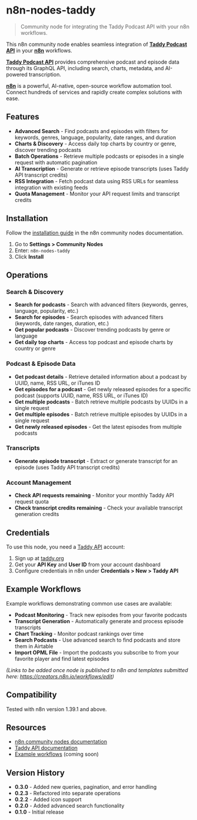 # n8n-nodes-taddy

> Community node for integrating the Taddy Podcast API with your n8n workflows.

This n8n community node enables seamless integration of **[Taddy Podcast API](https://taddy.org/developers/podcast-api)** in your **[n8n](https://n8n.io)** workflows.

**[Taddy Podcast API](https://taddy.org/developers/podcast-api)** provides comprehensive podcast and episode data through its GraphQL API, including search, charts, metadata, and AI-powered transcription.

**[n8n](https://n8n.io)** is a powerful, AI-native, open-source workflow automation tool. Connect hundreds of services and rapidly create complex solutions with ease.

## Features

- **Advanced Search** - Find podcasts and episodes with filters for keywords, genres, language, popularity, date ranges, and duration
- **Charts & Discovery** - Access daily top charts by country or genre, discover trending podcasts
- **Batch Operations** - Retrieve multiple podcasts or episodes in a single request with automatic pagination
- **AI Transcription** - Generate or retrieve episode transcripts (uses Taddy API transcript credits)
- **RSS Integration** - Fetch podcast data using RSS URLs for seamless integration with existing feeds
- **Quota Management** - Monitor your API request limits and transcript credits

## Installation

Follow the [installation guide](https://docs.n8n.io/integrations/community-nodes/installation/) in the n8n community nodes documentation.

1. Go to **Settings > Community Nodes**
2. Enter: `n8n-nodes-taddy`
3. Click **Install**

## Operations

### Search & Discovery
* **Search for podcasts** - Search with advanced filters (keywords, genres, language, popularity, etc.)
* **Search for episodes** - Search episodes with advanced filters (keywords, date ranges, duration, etc.)
* **Get popular podcasts** - Discover trending podcasts by genre or language
* **Get daily top charts** - Access top podcast and episode charts by country or genre

### Podcast & Episode Data
* **Get podcast details** - Retrieve detailed information about a podcast by UUID, name, RSS URL, or iTunes ID
* **Get episodes for a podcast** - Get newly released episodes for a specific podcast (supports UUID, name, RSS URL, or iTunes ID)
* **Get multiple podcasts** - Batch retrieve multiple podcasts by UUIDs in a single request
* **Get multiple episodes** - Batch retrieve multiple episodes by UUIDs in a single request
* **Get newly released episodes** - Get the latest episodes from multiple podcasts

### Transcripts
* **Generate episode transcript** - Extract or generate transcript for an episode (uses Taddy API transcript credits)

### Account Management
* **Check API requests remaining** - Monitor your monthly Taddy API request quota
* **Check transcript credits remaining** - Check your available transcript generation credits

## Credentials

To use this node, you need a [Taddy API](https://taddy.org) account:

1. Sign up at [taddy.org](https://taddy.org)
2. Get your **API Key** and **User ID** from your account dashboard
3. Configure credentials in n8n under **Credentials > New > Taddy API**

## Example Workflows

Example workflows demonstrating common use cases are available:
- **Podcast Monitoring** - Track new episodes from your favorite podcasts
- **Transcript Generation** - Automatically generate and process episode transcripts
- **Chart Tracking** - Monitor podcast rankings over time
- **Search Podcasts** - Use advanced search to find podcasts and store them in Airtable
- **Import OPML File** - Import the podcasts you subscribe to from your favorite player and find latest episodes

_(Links to be added once node is published to n8n and templates submitted here: https://creators.n8n.io/workflows/edit)_

## Compatibility

Tested with n8n version 1.39.1 and above.

## Resources

* [n8n community nodes documentation](https://docs.n8n.io/integrations/community-nodes/)
* [Taddy API documentation](https://taddy.org/developers/podcast-api)
* [Example workflows](https://n8n.io/workflows/) (coming soon)

## Version History

* **0.3.0** - Added new queries, pagination, and error handling
* **0.2.3** - Refactored into separate operations
* **0.2.2** - Added icon support
* **0.2.0** - Added advanced search functionality
* **0.1.0** - Initial release